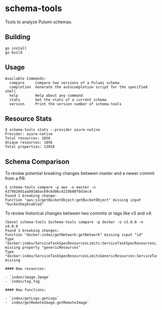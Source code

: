 # schema-tools

Tools to analyze Pulumi schemas.

## Building

```
go install
go build
```
## Usage
```
Available Commands:
  compare     Compare two versions of a Pulumi schema
  completion  Generate the autocompletion script for the specified shell
  help        Help about any command
  stats       Get the stats of a current schema
  version     Print the version number of schema-tools
```
## Resource Stats

```
$ schema-tools stats --provider azure-native
Provider: azure-native
Total resources: 1056
Unique resources: 1056
Total properties: 13018
```

## Schema Comparison

To review potential breaking changes between master and a newer commit from a PR:

```
$ schema-tools compare -p aws -o master -n 4379b20d1aab018bac69c6d86c4219b08f8d3ec4
Found 1 breaking change:
Function "aws:s3/getBucketObject:getBucketObject" missing input "bucketKeyEnabled"
```

To review historical changes between two commits or tags like v3 and v4:
```
(base) schema-tools $schema-tools compare -p docker -o v3.0.0 -n v4.0.0
Found 3 breaking changes:
Function "docker:index/getNetwork:getNetwork" missing input "id"
Type "docker:index/ServiceTaskSpecResourcesLimits:ServiceTaskSpecResourcesLimits" missing property "genericResources"
Type "docker:index/ServiceTaskSpecResourcesLimitsGenericResources:ServiceTaskSpecResourcesLimitsGenericResources" missing

#### New resources:

- `index/image.Image`
- `index/tag.Tag`

#### New functions:

- `index/getLogs.getLogs`
- `index/getRemoteImage.getRemoteImage`
```
